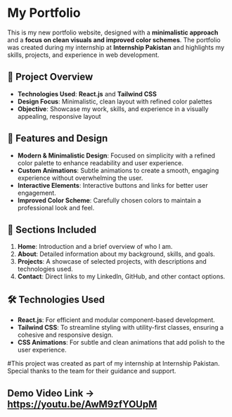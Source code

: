 # My Portfolio

This is my new portfolio website, designed with a **minimalistic approach** and a **focus on clean visuals and improved color schemes**. The portfolio was created during my internship at **Internship Pakistan** and highlights my skills, projects, and experience in web development.

## 🚀 Project Overview

- **Technologies Used**: **React.js** and **Tailwind CSS**
- **Design Focus**: Minimalistic, clean layout with refined color palettes
- **Objective**: Showcase my work, skills, and experience in a visually appealing, responsive layout

## 🎨 Features and Design

- **Modern & Minimalistic Design**: Focused on simplicity with a refined color palette to enhance readability and user experience.
- **Custom Animations**: Subtle animations to create a smooth, engaging experience without overwhelming the user.
- **Interactive Elements**: Interactive buttons and links for better user engagement.
- **Improved Color Scheme**: Carefully chosen colors to maintain a professional look and feel.

## 📂 Sections Included

1. **Home**: Introduction and a brief overview of who I am.
2. **About**: Detailed information about my background, skills, and goals.
3. **Projects**: A showcase of selected projects, with descriptions and technologies used.
4. **Contact**: Direct links to my LinkedIn, GitHub, and other contact options.

## 🛠 Technologies Used

- **React.js**: For efficient and modular component-based development.
- **Tailwind CSS**: To streamline styling with utility-first classes, ensuring a cohesive and responsive design.
- **CSS Animations**: For subtle and clean animations that add polish to the user experience.

#This project was created as part of my internship at Internship Pakistan. Special thanks to the team for their guidance and support.
## Demo Video Link -> https://youtu.be/AwM9zfYOUpM
